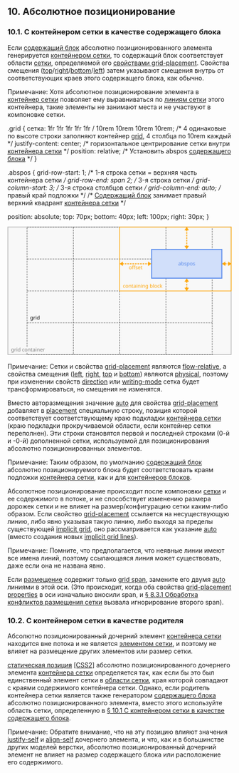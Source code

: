10\. Абсолютное позиционирование[](#abspos)
------------------------------------

### 10.1. С контейнером сетки в качестве содержащего блока[](#abspos-items)

Если [содержащий блок](https://www.w3.org/TR/css-display-3/#containing-block) абсолютно позиционированного элемента генерируется [контейнером сетки](#grid-container), то содержащий блок соответствует области [сетки](#grid-area), определяемой его [свойствами grid-placement](#grid-placement-property). Свойства смещения ([top](https://www.w3.org/TR/css-position-3/#propdef-top)/[right](https://www.w3.org/TR/css-position-3/#propdef-right)/[bottom](https://www.w3.org/TR/css-position-3/#propdef-bottom)/[left](https://www.w3.org/TR/css-position-3/#propdef-left)) затем указывают смещения внутрь от соответствующих краев этого содержащего блока, как обычно.

Примечание: Хотя абсолютное позиционирование элемента в [контейнер сетки](#grid-container) позволяет ему выравниваться по [линиям сетки](#grid-line) этого контейнера, такие элементы не занимают места и не участвуют в компоновке сетки.

[](#example-ff8d888d)

.grid {
сетка: 1fr 1fr 1fr 1fr 1fr / 10rem 10rem 10rem 10rem;
/\* 4 одинаковые по высоте строки заполняют контейнер [grid](#grid-container),
4 столбца по 10rem каждый */
justify-content: center;
/\* горизонтальное центрирование сетки внутри [контейнера сетки](#grid-container) */
position: relative;
/\* Установить abspos [содержащего блока](https://www.w3.org/TR/css-display-3/#containing-block) */
}

.abspos {
grid-row-start: 1; /* 1-я строка сетки = верхняя часть контейнера сетки */
grid-row-end: span 2; /* 3-я строка сетки */
grid-column-start: 3; /* 3-я строка столбцов сетки */
grid-column-end: auto; /* правый край подложки */
/\* [Содержащий блок](https://www.w3.org/TR/css-display-3/#containing-block) занимает правый верхний квадрант [контейнера сетки](#grid-container) */

position: absolute;
top: 70px;
bottom: 40px;
left: 100px;
right: 30px;
}

![](images/abspos-grid.svg)

Примечание: Сетки и свойства [grid-placement](#grid-placement-property) являются [flow-relative](https://www.w3.org/TR/css-writing-modes-4/#flow-relative), а свойства смещения ([left](https://www.w3.org/TR/css-position-3/#propdef-left), [right](https://www.w3.org/TR/css-position-3/#propdef-right), [top](https://www.w3.org/TR/css-position-3/#propdef-top) и [bottom](https://www.w3.org/TR/css-position-3/#propdef-bottom)) являются [physical](https://www.w3.org/TR/css-writing-modes-4/#physical), поэтому при изменении свойств [direction](https://www.w3.org/TR/css-writing-modes-3/#propdef-direction) или [writing-mode](https://www.w3.org/TR/css-writing-modes-4/#propdef-writing-mode) сетка будет трансформироваться, но смещения не изменятся.

Вместо авторазмещения значение [auto](#valdef-grid-template-columns-auto) для свойства [grid-placement](#grid-placement-property) добавляет в [placement](#grid-placement) специальную строку, позиция которой соответствует соответствующему краю подкладки [контейнера сетки](#grid-container) (краю подкладки прокручиваемой области, если контейнер сетки переполнен). Эти строки становятся первой и последней строками (0-й и -0-й) дополненной сетки, используемой для позиционирования абсолютно позиционированных элементов.

Примечание: Таким образом, по умолчанию [содержащий блок](https://www.w3.org/TR/css-display-3/#containing-block) абсолютно позиционируемого блока будет соответствовать краям подложки [контейнера сетки](#grid-container), как и для [контейнеров блоков](https://www.w3.org/TR/css-display-3/#block-container).

Абсолютное позиционирование происходит после компоновки [сетки](#grid) и ее содержимого в потоке, и не способствует изменению размера дорожек сетки и не влияет на размер/конфигурацию сетки каким-либо образом. Если свойство [grid-placement](#grid-placement-property) ссылается на несуществующую линию, либо явно указывая такую линию, либо выходя за пределы существующей [implicit grid](#implicit-grid), оно рассматривается как указание [auto](#grid-placement-auto) (вместо создания новых [implicit grid lines](#implicit-grid-lines)).

Примечание: Помните, что предполагается, что неявные линии имеют все имена линий, поэтому ссылающаяся линия может существовать, даже если она не названа явно.

Если [размещение](#grid-placement) содержит только [grid span](#grid-span), замените его двумя [auto](#valdef-grid-template-columns-auto) линиями в этой оси. (Это происходит, когда оба свойства [grid-placement properties](#grid-placement-property) в оси изначально вносили span, и [§ 8.3.1 Обработка конфликтов размещения сетки](#grid-placement-errors) вызвала игнорирование второго span).

### 10.2. С контейнером сетки в качестве родителя[](#static-position)

Абсолютно позиционированный дочерний элемент [контейнера сетки](#grid-container) находится вне потока и не является [элементом сетки](#grid-item), и поэтому не влияет на размещение других элементов или размер сетки.

[статическая позиция](https://www.w3.org/TR/CSS2/visudet.html#abs-non-replaced-width) [\[CSS2\]](#biblio-css2) абсолютно позиционированного дочернего элемента [контейнера сетки](#grid-container) определяется так, как если бы это был единственный элемент сетки в [области сетки](#grid-area), края которой совпадают с краями содержимого контейнера сетки. Однако, если родитель контейнера сетки является также генератором [содержащего блока](https://www.w3.org/TR/css-display-3/#containing-block) абсолютно позиционированного элемента, вместо этого используйте область сетки, определенную в [§ 10.1 С контейнером сетки в качестве содержащего блока](#abspos-items).

Примечание: Обратите внимание, что на эту позицию влияют значения [justify-self](https://www.w3.org/TR/css-align-3/#propdef-justify-self) и [align-self](https://www.w3.org/TR/css-align-3/#propdef-align-self) дочернего элемента, и что, как и в большинстве других моделей верстки, абсолютно позиционированный дочерний элемент не влияет на размер содержащего блока или расположение его содержимого.
